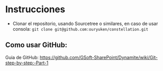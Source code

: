 # Instrucciones

* Clonar el repositorio,  usando Sourcetree o similares, en caso de usar consola:
` git clone git@github.com:ouryuken/constellation.git `
## Como usar GitHub: 

Guia de GitHub: https://github.com/GSoft-SharePoint/Dynamite/wiki/Git-step-by-step:-Part-1
